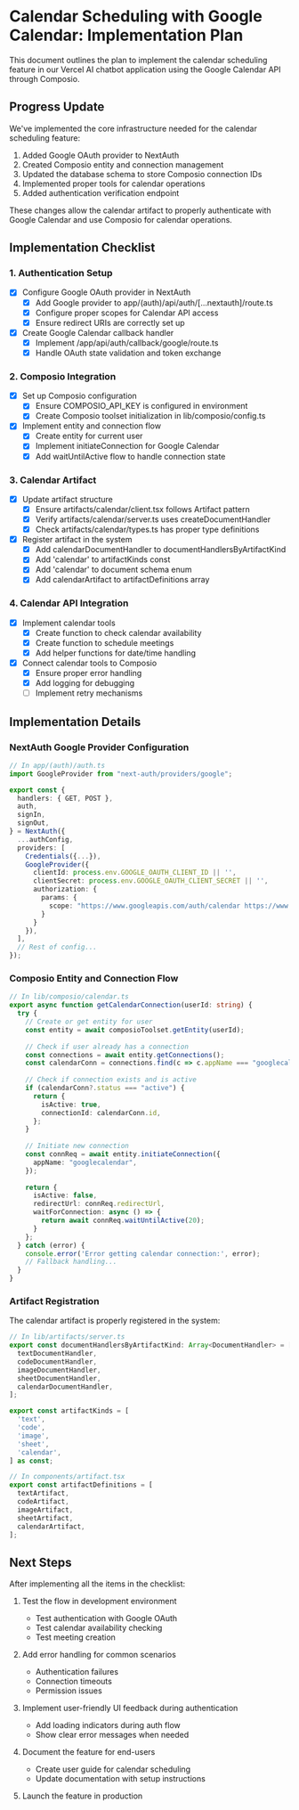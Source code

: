 # Calendar Scheduling with Google Calendar: Implementation Plan

This document outlines the plan to implement the calendar scheduling feature in our Vercel AI chatbot application using the Google Calendar API through Composio.

## Progress Update

We've implemented the core infrastructure needed for the calendar scheduling feature:

1. Added Google OAuth provider to NextAuth
2. Created Composio entity and connection management
3. Updated the database schema to store Composio connection IDs
4. Implemented proper tools for calendar operations
5. Added authentication verification endpoint

These changes allow the calendar artifact to properly authenticate with Google Calendar and use Composio for calendar operations.

## Implementation Checklist

### 1. Authentication Setup

- [x] Configure Google OAuth provider in NextAuth
  - [x] Add Google provider to app/(auth)/api/auth/[...nextauth]/route.ts
  - [x] Configure proper scopes for Calendar API access
  - [x] Ensure redirect URIs are correctly set up

- [x] Create Google Calendar callback handler
  - [x] Implement /app/api/auth/callback/google/route.ts
  - [x] Handle OAuth state validation and token exchange

### 2. Composio Integration

- [x] Set up Composio configuration
  - [x] Ensure COMPOSIO_API_KEY is configured in environment
  - [x] Create Composio toolset initialization in lib/composio/config.ts

- [x] Implement entity and connection flow
  - [x] Create entity for current user
  - [x] Implement initiateConnection for Google Calendar
  - [x] Add waitUntilActive flow to handle connection state

### 3. Calendar Artifact

- [x] Update artifact structure
  - [x] Ensure artifacts/calendar/client.tsx follows Artifact pattern
  - [x] Verify artifacts/calendar/server.ts uses createDocumentHandler
  - [x] Check artifacts/calendar/types.ts has proper type definitions

- [x] Register artifact in the system
  - [x] Add calendarDocumentHandler to documentHandlersByArtifactKind
  - [x] Add 'calendar' to artifactKinds const
  - [x] Add 'calendar' to document schema enum
  - [x] Add calendarArtifact to artifactDefinitions array

### 4. Calendar API Integration

- [x] Implement calendar tools
  - [x] Create function to check calendar availability
  - [x] Create function to schedule meetings
  - [x] Add helper functions for date/time handling

- [x] Connect calendar tools to Composio
  - [x] Ensure proper error handling
  - [x] Add logging for debugging
  - [ ] Implement retry mechanisms

## Implementation Details

### NextAuth Google Provider Configuration

```typescript
// In app/(auth)/auth.ts
import GoogleProvider from "next-auth/providers/google";

export const {
  handlers: { GET, POST },
  auth,
  signIn,
  signOut,
} = NextAuth({
  ...authConfig,
  providers: [
    Credentials({...}),
    GoogleProvider({
      clientId: process.env.GOOGLE_OAUTH_CLIENT_ID || '',
      clientSecret: process.env.GOOGLE_OAUTH_CLIENT_SECRET || '',
      authorization: {
        params: {
          scope: "https://www.googleapis.com/auth/calendar https://www.googleapis.com/auth/calendar.events openid email profile"
        }
      }
    }),
  ],
  // Rest of config...
});
```

### Composio Entity and Connection Flow

```typescript
// In lib/composio/calendar.ts
export async function getCalendarConnection(userId: string) {
  try {
    // Create or get entity for user
    const entity = await composioToolset.getEntity(userId);
    
    // Check if user already has a connection
    const connections = await entity.getConnections();
    const calendarConn = connections.find(c => c.appName === "googlecalendar");
    
    // Check if connection exists and is active
    if (calendarConn?.status === "active") {
      return {
        isActive: true,
        connectionId: calendarConn.id,
      };
    }
    
    // Initiate new connection
    const connReq = await entity.initiateConnection({
      appName: "googlecalendar",
    });
    
    return {
      isActive: false,
      redirectUrl: connReq.redirectUrl,
      waitForConnection: async () => {
        return await connReq.waitUntilActive(20);
      }
    };
  } catch (error) {
    console.error('Error getting calendar connection:', error);
    // Fallback handling...
  }
}
```

### Artifact Registration

The calendar artifact is properly registered in the system:

```typescript
// In lib/artifacts/server.ts
export const documentHandlersByArtifactKind: Array<DocumentHandler> = [
  textDocumentHandler,
  codeDocumentHandler,
  imageDocumentHandler,
  sheetDocumentHandler,
  calendarDocumentHandler,
];

export const artifactKinds = [
  'text',
  'code',
  'image',
  'sheet',
  'calendar',
] as const;

// In components/artifact.tsx
export const artifactDefinitions = [
  textArtifact,
  codeArtifact,
  imageArtifact,
  sheetArtifact,
  calendarArtifact,
];
```

## Next Steps

After implementing all the items in the checklist:

1. Test the flow in development environment
   - Test authentication with Google OAuth
   - Test calendar availability checking
   - Test meeting creation

2. Add error handling for common scenarios
   - Authentication failures
   - Connection timeouts
   - Permission issues

3. Implement user-friendly UI feedback during authentication
   - Add loading indicators during auth flow
   - Show clear error messages when needed

4. Document the feature for end-users
   - Create user guide for calendar scheduling
   - Update documentation with setup instructions

5. Launch the feature in production 
